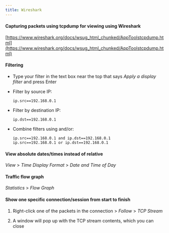 ```yaml
---
title: Wireshark
---
```


#### Capturing packets using tcpdump for viewing using Wireshark

[https://www.wireshark.org/docs/wsug_html_chunked/AppToolstcpdump.html](https://www.wireshark.org/docs/wsug_html_chunked/AppToolstcpdump.html)

#### Filtering

- Type your filter in the text box near the top that says _Apply a display filter_ and press Enter

- Filter by source IP:

  ```
  ip.src==192.168.0.1
  ```

- Filter by destination IP:

  ```
  ip.dst==192.168.0.1
  ```

- Combine filters using and/or:
  ```
  ip.src==192.168.0.1 and ip.dst==192.168.0.1
  ip.src==192.168.0.1 or ip.dst==192.168.0.1
  ```

#### View absolute dates/times instead of relative

_View_ > _Time Display Format_ > _Date and Time of Day_

#### Traffic flow graph

_Statistics_ > _Flow Graph_

#### Show one specific connection/session from start to finish

1. Right-click one of the packets in the connection > _Follow_ > _TCP Stream_

1. A window will pop up with the TCP stream contents, which you can close
